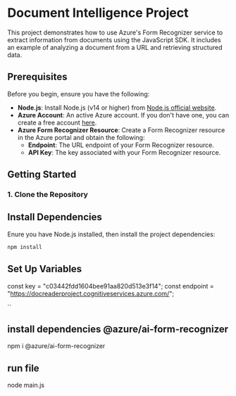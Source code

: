 # Document Intelligence Project

This project demonstrates how to use Azure's Form Recognizer service to extract information from documents using the JavaScript SDK. It includes an example of analyzing a document from a URL and retrieving structured data.

## Prerequisites

Before you begin, ensure you have the following:

- **Node.js**: Install Node.js (v14 or higher) from [Node.js official website](https://nodejs.org/).
- **Azure Account**: An active Azure account. If you don't have one, you can create a free account [here](https://azure.microsoft.com/free/).
- **Azure Form Recognizer Resource**: Create a Form Recognizer resource in the Azure portal and obtain the following:
  - **Endpoint**: The URL endpoint of your Form Recognizer resource.
  - **API Key**: The key associated with your Form Recognizer resource.

## Getting Started

### 1. Clone the Repository

## Install Dependencies
Enure you have Node.js installed, then install the project dependencies:
```bash
npm install
```
## Set Up  Variables

const key = "c03442fdd1604bee91aa820d513e3f14";
const endpoint = "https://docreaderproject.cognitiveservices.azure.com/";

``
## install dependencies @azure/ai-form-recognizer
npm i @azure/ai-form-recognizer

## run file
node main.js



